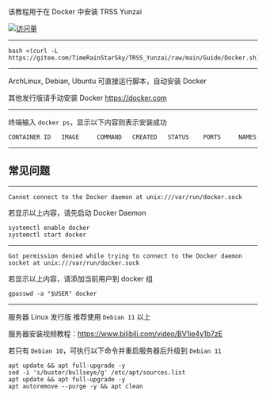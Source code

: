 该教程用于在 Docker 中安装 TRSS Yunzai

[![访问量](https://profile-counter.glitch.me/TimeRainStarSky-Docker/count.svg)](https://docker.com)
***
```
bash <(curl -L https://gitee.com/TimeRainStarSky/TRSS_Yunzai/raw/main/Guide/Docker.sh)
```
***
ArchLinux, Debian, Ubuntu 可直接运行脚本，自动安装 Docker

其他发行版请手动安装 Docker <https://docker.com>
***
终端输入 `docker ps`，显示以下内容则表示安装成功
```
CONTAINER ID   IMAGE     COMMAND   CREATED   STATUS    PORTS     NAMES
```
***
## 常见问题
***
```
Cannot connect to the Docker daemon at unix:///var/run/docker.sock
```
若显示以上内容，请先启动 Docker Daemon
```
systemctl enable docker
systemctl start docker
```
***
```
Got permission denied while trying to connect to the Docker daemon socket at unix:///var/run/docker.sock
```
若显示以上内容，请添加当前用户到 docker 组
```
gpasswd -a "$USER" docker
```
***
服务器 Linux 发行版 推荐使用 `Debian 11` 以上

服务器安装视频教程：<https://www.bilibili.com/video/BV1ie4y1b7zE>

若只有 `Debian 10`，可执行以下命令并重启服务器后升级到 `Debian 11`
```
apt update && apt full-upgrade -y
sed -i 's/buster/bullseye/g' /etc/apt/sources.list
apt update && apt full-upgrade -y
apt autoremove --purge -y && apt clean
```